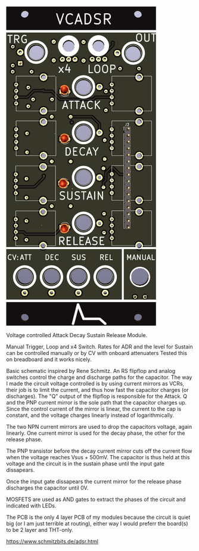 ![VCADSR](https://raw.githubusercontent.com/Fihdi/Eurorack/main/VCADSR/VCADSR-Front.png)

Voltage controlled Attack Decay Sustain Release Module.

Manual Trigger, Loop and x4 Switch. Rates for ADR and the level for Sustain can be controlled manually or by CV with onboard attenuaters
Tested this on breadboard and it works nicely.

Basic schematic inspired by Rene Schmitz. An RS flipflop and analog switches control the charge and discharge paths for the capacitor.
The way I made the circuit voltage controlled is by using current mirrors as VCRs, their job is to limit the current, and thus how fast the capacitor charges (or discharges). 
The "Q" output of the flipflop is responsible for the Attack. Q and the PNP current mirror is the sole path that the capacitor charges up. Since the control current of the mirror is linear, the current to the cap is constant, and the voltage charges linearly instead of logarithmically.

The two NPN current mirrors are used to drop the capacitors voltage, again linearly. One current mirror is used for the decay phase, the other for the release phase.

The PNP transistor before the decay current mirror cuts off the current flow when the voltage reaches Vsus + 500mV. The capacitor is thus held at this voltage and the circuit is in the sustain phase until the input gate dissapears. 

Once the input gate dissapears the current mirror for the release phase discharges the capacitor until 0V.

MOSFETS are used as AND gates to extract the phases of the circuit and indicated with LEDs.

The PCB is the only 4 layer PCB of my modules because the circuit is quiet big (or I am just terrible at routing), either way I would preferr the board(s) to be 2 layer and THT-only.

https://www.schmitzbits.de/adsr.html
